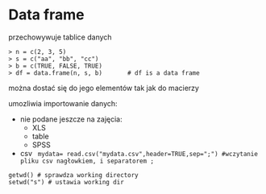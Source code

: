 Data frame
=========================
przechowywuje tablice danych
```
> n = c(2, 3, 5)
> s = c("aa", "bb", "cc")
> b = c(TRUE, FALSE, TRUE)
> df = data.frame(n, s, b)       # df is a data frame
```

można dostać się do jego elementów tak jak do macierzy

umozliwia importowanie danych:
 - nie podane jeszcze na zajęcia:
    - XLS
    - table
    - SPSS
 - csv ```  mydata= read.csv("mydata.csv",header=TRUE,sep=";") #wczytanie pliku csv nagłowkiem, i separatorem ; ```
```
getwd() # sprawdza working directory
setwd("s") # ustawia working dir
```
